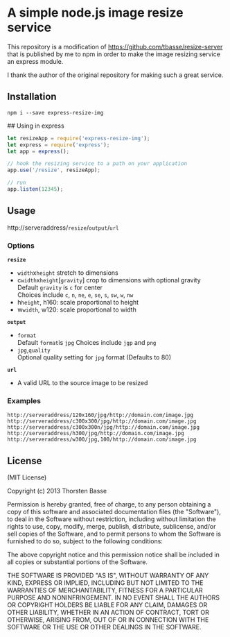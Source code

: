 # A simple node.js image resize service

This repository is a modification of https://github.com/tbasse/resize-server that is published by me to npm in order to make the image resizing service an express module.

I thank the author of the original repository for making such a great service.

## Installation

```
npm i --save express-resize-img
```

## Using in express

```js
let resizeApp = require('express-resize-img'); 
let express = require('express');
let app = express();

// hook the resizing service to a path on your application
app.use('/resize', resizeApp);

// run
app.listen(12345); 
```

## Usage

http://serveraddress/`resize`/`output`/`url`

### Options

**`resize`**

- `width`x`height` stretch to dimensions
- c`width`x`height`[`gravity`] crop to dimensions with optional gravity  
  Default `gravity` is `c` for center  
  Choices include `c`, `n`, `ne`, `e`, `se`, `s`, `sw`, `w`, `nw`
- h`height`, h160: scale proportional to height
- w`width`, w120: scale proportional to width

**`output`**

- `format`  
  Default `format`is `jpg`
  Choices include `jgp` and `png`
- `jpg`,`quality`  
  Optional quality setting for `jpg` format (Defaults to 80)

**`url`**

- A valid URL to the source image to be resized

### Examples

`http://serveraddress/120x160/jpg/http://domain.com/image.jpg`  
`http://serveraddress/c300x300/jpg/http://domain.com/image.jpg`  
`http://serveraddress/c300x300n/jpg/http://domain.com/image.jpg`  
`http://serveraddress/h300/jpg/http://domain.com/image.jpg`  
`http://serveraddress/w300/jpg,100/http://domain.com/image.jpg`

## License

(MIT License)

Copyright (c) 2013 Thorsten Basse

Permission is hereby granted, free of charge, to any person obtaining a copy of this software and associated documentation files (the "Software"), to deal in the Software without restriction, including without limitation the rights to use, copy, modify, merge, publish, distribute, sublicense, and/or sell copies of the Software, and to permit persons to whom the Software is furnished to do so, subject to the following conditions:

The above copyright notice and this permission notice shall be included in all copies or substantial portions of the Software.

THE SOFTWARE IS PROVIDED "AS IS", WITHOUT WARRANTY OF ANY KIND, EXPRESS OR IMPLIED, INCLUDING BUT NOT LIMITED TO THE WARRANTIES OF MERCHANTABILITY, FITNESS FOR A PARTICULAR PURPOSE AND NONINFRINGEMENT. IN NO EVENT SHALL THE AUTHORS OR COPYRIGHT HOLDERS BE LIABLE FOR ANY CLAIM, DAMAGES OR OTHER LIABILITY, WHETHER IN AN ACTION OF CONTRACT, TORT OR OTHERWISE, ARISING FROM, OUT OF OR IN CONNECTION WITH THE SOFTWARE OR THE USE OR OTHER DEALINGS IN THE SOFTWARE.
